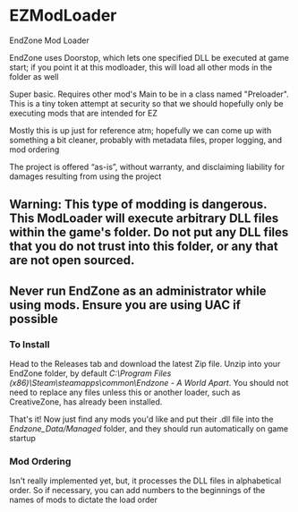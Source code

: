 # EZModLoader
EndZone Mod Loader

EndZone uses Doorstop, which lets one specified DLL be executed at game start; if you point it at this modloader, this will load all other mods in the folder as well

Super basic.  Requires other mod's Main to be in a class named "Preloader".  This is a tiny token attempt at security so that we should hopefully only be executing mods that are intended for EZ

Mostly this is up just for reference atm; hopefully we can come up with something a bit cleaner, probably with metadata files, proper logging, and mod ordering




The project is offered “as-is”, without warranty, and disclaiming liability for damages resulting from using the project

## Warning: This type of modding is dangerous.  This ModLoader will execute arbitrary DLL files within the game's folder.  Do not put any DLL files that you do not trust into this folder, or any that are not open sourced.  
## Never run EndZone as an administrator while using mods.  Ensure you are using UAC if possible

### To Install
Head to the Releases tab and download the latest Zip file.  Unzip into your EndZone folder, by default *C:\Program Files (x86)\Steam\steamapps\common\Endzone - A World Apart*.  You should not need to replace any files unless this or another loader, such as CreativeZone, has already been installed.

That's it!  Now just find any mods you'd like and put their .dll file into the *Endzone_Data/Managed* folder, and they should run automatically on game startup

### Mod Ordering
Isn't really implemented yet, but, it processes the DLL files in alphabetical order.  So if necessary, you can add numbers to the beginnings of the names of mods to dictate the load order
